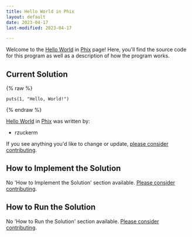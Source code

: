 ```yaml
---
title: Hello World in Phix
layout: default
date: 2023-04-17
last-modified: 2023-04-17

---
```


Welcome to the [Hello World](https://sampleprograms.io/projects/hello-world) in [Phix](https://sampleprograms.io/languages/phix) page! Here, you'll find the source code for this program as well as a description of how the program works.

## Current Solution

{% raw %}

```phix
puts(1, "Hello, World!")
```

{% endraw %}

[Hello World](https://sampleprograms.io/projects/hello-world) in [Phix](https://sampleprograms.io/languages/phix) was written by:

- rzuckerm

If you see anything you'd like to change or update, [please consider contributing](https://github.com/TheRenegadeCoder/sample-programs).

## How to Implement the Solution

No 'How to Implement the Solution' section available. [Please consider contributing](https://github.com/TheRenegadeCoder/sample-programs-website).

## How to Run the Solution

No 'How to Run the Solution' section available. [Please consider contributing](https://github.com/TheRenegadeCoder/sample-programs-website).